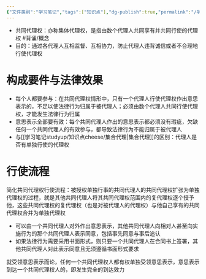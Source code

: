 ```yaml
---
{"文件类别":"学习笔记","tags":["知识点"],"dg-publish":true,"permalink":"/学习笔记studyup/知识点cheese/共同代理权/","dgPassFrontmatter":true,"noteIcon":"","created":"2024-08-01T09:52:05.174+08:00","updated":"2024-09-11T12:06:51.884+08:00"}
---
```


- 共同代理权：亦称集体代理权，是指由数个代理人共同享有并共同行使的代理权 #背诵/概念 
- 目的：通过各代理人互相监督、互相协力，防止代理人违背诚信或者不合理地行使代理权
# 构成要件与法律效果

- 每个人都要参与：在共同代理权情形中，只有一个代理人行使代理权作出意思表示的，不足以使法律行为归属于被代理人；必须由数个代理人共同行使代理权，才能发生法律行为归属
- 意思表示全部要有效：每个共同代理人作出的意思表示都必须没有瑕疵，欠缺任何一个共同代理人的有效参与，都导致法律行为不能归属于被代理人
- 与[[学习笔记studyup/知识点cheese/集合代理\|集合代理]]的区别：代理人是否有单独行使的代理权
# 行使流程
简化共同代理权行使流程：被授权单独行事的共同代理人的共同代理权扩张为单独代理权的过程，就是其他共同代理人将其共同代理权范围内的复代理权逐个授予他，这些共同代理权的复代理权（也是对被代理人的代理权）与他自己享有的共同代理权合并为单独代理权
- 可以由一个共同代理人对外作出意思表示，其他共同代理人向相对人甚至向实施行为的那个共同代理人表示同意，包括事先同意与事后追认
- 如果法律行为需要采用书面形式，则只要一个共同代理人在合同书上签署，其他共同代理人对此表示同意且无须遵循书面形式要求

就受领意思表示而论，任何一个共同代理权人都有权单独受领意思表示，意思表示到达一个共同代理权人的，即发生完全的到达效力
